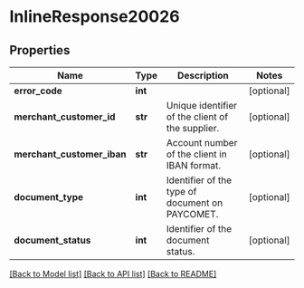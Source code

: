 # InlineResponse20026

## Properties
Name | Type | Description | Notes
------------ | ------------- | ------------- | -------------
**error_code** | **int** |  | [optional] 
**merchant_customer_id** | **str** | Unique identifier of the client of the supplier. | [optional] 
**merchant_customer_iban** | **str** | Account number of the client in IBAN format. | [optional] 
**document_type** | **int** | Identifier of the type of document on PAYCOMET. | [optional] 
**document_status** | **int** | Identifier of the document status. | [optional] 

[[Back to Model list]](../README.md#documentation-for-models) [[Back to API list]](../README.md#documentation-for-api-endpoints) [[Back to README]](../README.md)

